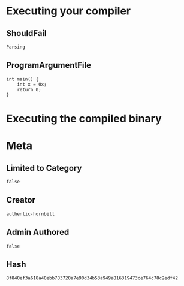 # Executing your compiler

## ShouldFail

```
Parsing
```

## ProgramArgumentFile

```
int main() {
    int x = 0x;
    return 0;
}
```

# Executing the compiled binary

# Meta

## Limited to Category

```
false
```

## Creator

```
authentic-hornbill
```

## Admin Authored

```
false
```

## Hash

```
8f840ef3a618a40ebb783720a7e90d34b53a949a816319473ce764c78c2edf42
```
